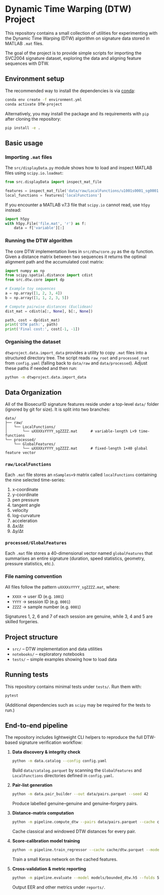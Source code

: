 # Dynamic Time Warping (DTW) Project

This repository contains a small collection of utilities for experimenting with the Dynamic Time Warping (DTW) algorithm on signature data stored in MATLAB `.mat` files.

The goal of the project is to provide simple scripts for importing the SVC2004 signature dataset, exploring the data and aligning feature sequences with DTW.

## Environment setup

The recommended way to install the dependencies is via [conda](https://docs.conda.io/):

```bash
conda env create -f environment.yml
conda activate DTW-project
```

Alternatively, you may install the package and its requirements with `pip` after cloning the repository:

```bash
pip install -e .
```

## Basic usage

### Importing `.mat` files

The `src/displayData.py` module shows how to load and inspect MATLAB files using `scipy.io.loadmat`:

```python
from src.displayData import inspect_mat_file

features = inspect_mat_file('data/raw/LocalFunctions/u1001s0001_sg0001.mat')
local_functions = features['localFunctions']
```

If you encounter a MATLAB v7.3 file that `scipy.io` cannot read, use `h5py` instead:

```python
import h5py
with h5py.File('file.mat', 'r') as f:
    data = f['variable'][:]
```

### Running the DTW algorithm

The core DTW implementation lives in `src/dtw/core.py` as the `dp` function. Given a distance matrix between two sequences it returns the optimal alignment path and the accumulated cost matrix:

```python
import numpy as np
from scipy.spatial.distance import cdist
from src.dtw.core import dp

# Example toy sequences
a = np.array([1, 2, 3, 4])
b = np.array([1, 1, 2, 3, 5])

# Compute pairwise distances (Euclidean)
dist_mat = cdist(a[:, None], b[:, None])

path, cost = dp(dist_mat)
print('DTW path:', path)
print('Final cost:', cost[-1, -1])
```

### Organising the dataset

`dtwproject.data.import_data` provides a utility to copy `.mat` files into a
structured directory tree. The script reads `raw_root` and `processed_root` from
`config.yaml` (falling back to `data/raw` and `data/processed`). Adjust these
paths if needed and then run:

```bash
python -m dtwproject.data.import_data
```

## Data Organization

All of the BiosecurID signature features reside under a top-level `data/` folder
(ignored by git for size). It is split into two branches:

```
data/
├── raw/
│   └── LocalFunctions/
│       └── uXXXXsYYYY_sgZZZZ.mat      # variable-length L×9 time-functions
└── processed/
    └── GlobalFeatures/
        └── uXXXXsYYYY_sgZZZZ.mat      # fixed-length 1×40 global feature vector
```

### `raw/LocalFunctions`
Each `.mat` file stores an `nSamples×9` matrix called `localFunctions`
containing the nine selected time-series:

1. x-coordinate
2. y-coordinate
3. pen pressure
4. tangent angle
5. velocity
6. log-curvature
7. acceleration
8. Δx/Δt
9. Δy/Δt

### `processed/GlobalFeatures`
Each `.mat` file stores a 40-dimensional vector named `globalFeatures` that
summarises an entire signature (duration, speed statistics, geometry, pressure
statistics, etc.).

### File naming convention
All files follow the pattern `uXXXXsYYYY_sgZZZZ.mat`, where:

- `XXXX` → user ID (e.g. `1001`)
- `YYYY` → session ID (e.g. `0001`)
- `ZZZZ` → sample number (e.g. `0001`)

Signatures 1, 2, 6 and 7 of each session are genuine, while 3, 4 and 5 are
skilled forgeries.

## Project structure

- `src/` – DTW implementation and data utilities
- `notebooks/` – exploratory notebooks
- `tests/` – simple examples showing how to load data

## Running tests

This repository contains minimal tests under `tests/`. Run them with:

```bash
pytest
```

(Additional dependencies such as `scipy` may be required for the tests to run.)

## End-to-end pipeline

The repository includes lightweight CLI helpers to reproduce the full DTW-based
signature verification workflow:

1. **Data discovery & integrity check**

   ```bash
   python -m data.catalog --config config.yaml
   ```

   Build `data/catalog.parquet` by scanning the `GlobalFeatures` and
   `LocalFunctions` directories defined in `config.yaml`.

2. **Pair-list generation**

   ```bash
   python -m data.pair_builder --out data/pairs.parquet --seed 42
   ```

   Produce labelled genuine–genuine and genuine–forgery pairs.

3. **Distance-matrix computation**

   ```bash
   python -m pipeline.compute_dtw --pairs data/pairs.parquet --cache cache/dtw.parquet
   ```

   Cache classical and windowed DTW distances for every pair.

4. **Score-calibration model training**

   ```bash
   python -m pipeline.train_regressor --cache cache/dtw.parquet --model models/bounded_dtw.h5
   ```

   Train a small Keras network on the cached features.

5. **Cross-validation & metric reporting**

   ```bash
   python -m pipeline.evaluate --model models/bounded_dtw.h5 --folds 5
   ```

   Output EER and other metrics under `reports/`.

